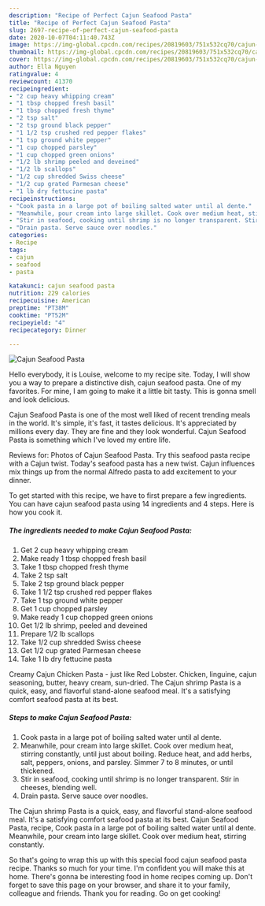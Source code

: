 ```yaml
---
description: "Recipe of Perfect Cajun Seafood Pasta"
title: "Recipe of Perfect Cajun Seafood Pasta"
slug: 2697-recipe-of-perfect-cajun-seafood-pasta
date: 2020-10-07T04:11:40.743Z
image: https://img-global.cpcdn.com/recipes/20819603/751x532cq70/cajun-seafood-pasta-recipe-main-photo.jpg
thumbnail: https://img-global.cpcdn.com/recipes/20819603/751x532cq70/cajun-seafood-pasta-recipe-main-photo.jpg
cover: https://img-global.cpcdn.com/recipes/20819603/751x532cq70/cajun-seafood-pasta-recipe-main-photo.jpg
author: Ella Nguyen
ratingvalue: 4
reviewcount: 41370
recipeingredient:
- "2 cup heavy whipping cream"
- "1 tbsp chopped fresh basil"
- "1 tbsp chopped fresh thyme"
- "2 tsp salt"
- "2 tsp ground black pepper"
- "1 1/2 tsp crushed red pepper flakes"
- "1 tsp ground white pepper"
- "1 cup chopped parsley"
- "1 cup chopped green onions"
- "1/2 lb shrimp peeled and deveined"
- "1/2 lb scallops"
- "1/2 cup shredded Swiss cheese"
- "1/2 cup grated Parmesan cheese"
- "1 lb dry fettucine pasta"
recipeinstructions:
- "Cook pasta in a large pot of boiling salted water until al dente."
- "Meanwhile, pour cream into large skillet. Cook over medium heat, stirring constantly, until just about boiling. Reduce heat, and add herbs, salt, peppers, onions, and parsley. Simmer 7 to 8 minutes, or until thickened."
- "Stir in seafood, cooking until shrimp is no longer transparent. Stir in cheeses, blending well."
- "Drain pasta. Serve sauce over noodles."
categories:
- Recipe
tags:
- cajun
- seafood
- pasta

katakunci: cajun seafood pasta 
nutrition: 229 calories
recipecuisine: American
preptime: "PT38M"
cooktime: "PT52M"
recipeyield: "4"
recipecategory: Dinner

---
```



![Cajun Seafood Pasta](https://img-global.cpcdn.com/recipes/20819603/751x532cq70/cajun-seafood-pasta-recipe-main-photo.jpg)

Hello everybody, it is Louise, welcome to my recipe site. Today, I will show you a way to prepare a distinctive dish, cajun seafood pasta. One of my favorites. For mine, I am going to make it a little bit tasty. This is gonna smell and look delicious.

Cajun Seafood Pasta is one of the most well liked of recent trending meals in the world. It's simple, it's fast, it tastes delicious. It's appreciated by millions every day. They are fine and they look wonderful. Cajun Seafood Pasta is something which I've loved my entire life.

Reviews for: Photos of Cajun Seafood Pasta. Try this seafood pasta recipe with a Cajun twist. Today&#39;s seafood pasta has a new twist. Cajun influences mix things up from the normal Alfredo pasta to add excitement to your dinner.


To get started with this recipe, we have to first prepare a few ingredients. You can have cajun seafood pasta using 14 ingredients and 4 steps. Here is how you cook it.

<!--inarticleads1-->

##### The ingredients needed to make Cajun Seafood Pasta:

1. Get 2 cup heavy whipping cream
1. Make ready 1 tbsp chopped fresh basil
1. Take 1 tbsp chopped fresh thyme
1. Take 2 tsp salt
1. Take 2 tsp ground black pepper
1. Take 1 1/2 tsp crushed red pepper flakes
1. Take 1 tsp ground white pepper
1. Get 1 cup chopped parsley
1. Make ready 1 cup chopped green onions
1. Get 1/2 lb shrimp, peeled and deveined
1. Prepare 1/2 lb scallops
1. Take 1/2 cup shredded Swiss cheese
1. Get 1/2 cup grated Parmesan cheese
1. Take 1 lb dry fettucine pasta


Creamy Cajun Chicken Pasta - just like Red Lobster. Chicken, linguine, cajun seasoning, butter, heavy cream, sun-dried. The Cajun shrimp Pasta is a quick, easy, and flavorful stand-alone seafood meal. It&#39;s a satisfying comfort seafood pasta at its best. 

<!--inarticleads2-->

##### Steps to make Cajun Seafood Pasta:

1. Cook pasta in a large pot of boiling salted water until al dente.
1. Meanwhile, pour cream into large skillet. Cook over medium heat, stirring constantly, until just about boiling. Reduce heat, and add herbs, salt, peppers, onions, and parsley. Simmer 7 to 8 minutes, or until thickened.
1. Stir in seafood, cooking until shrimp is no longer transparent. Stir in cheeses, blending well.
1. Drain pasta. Serve sauce over noodles.


The Cajun shrimp Pasta is a quick, easy, and flavorful stand-alone seafood meal. It&#39;s a satisfying comfort seafood pasta at its best. Cajun Seafood Pasta, recipe, Cook pasta in a large pot of boiling salted water until al dente. Meanwhile, pour cream into large skillet. Cook over medium heat, stirring constantly. 

So that's going to wrap this up with this special food cajun seafood pasta recipe. Thanks so much for your time. I'm confident you will make this at home. There's gonna be interesting food in home recipes coming up. Don't forget to save this page on your browser, and share it to your family, colleague and friends. Thank you for reading. Go on get cooking!
